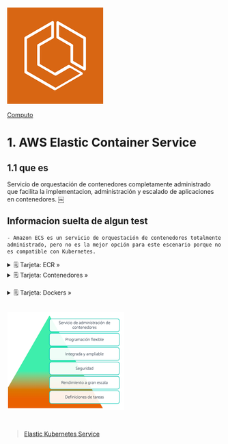 ![Amazon Elastic Container Service](../../00_assets/Computo/ecs-logo.png)

[Computo](../../Computo/)

# 1. AWS Elastic Container Service

## 1.1 que es

Servicio de orquestación de contenedores completamente administrado que facilita la implementacion, administración y escalado de aplicaciones en contenedores.
￼
## Informacion suelta de algun test

    - Amazon ECS es un servicio de orquestación de contenedores totalmente administrado, pero no es la mejor opción para este escenario porque no es compatible con Kubernetes.


<details>
<summary>🗒 Tarjeta: ECR »</summary>

| Info clave  |
| ---- |
| Despliegue de contenedores |

</details>

<details>
<summary>🗒 Tarjeta: Contenedores »</summary>

| Definicion  |
| ---- |
| Un método de virtualización del SO - Una aplicación y sus dependencias, que se pueden ejecutar en procesos aislados de recursos. |

</details>

<br/>
<details>
<summary>🗒 Tarjeta: Dockers »</summary>

| Definicion  |
| ---- |
| Es una plataforma de aplicaciones(SW) que se utiliza para crear, administrar y ejecutar contenedores (básicamente lo empaqueta - Docker permite a los desarrolladores e ingenieros crear, probar, implementar y ejecutar contenedores |

</details>

<br/>

![Beneficios ECS](../../00_assets/Computo/Beneficios-ecs.png)

<br/>

> [Elastic Kubernetes Service](./EKS.md)

<br/>